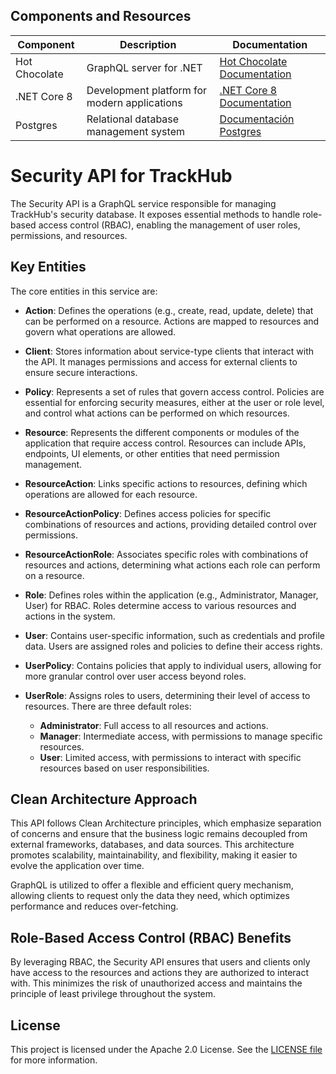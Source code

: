 ﻿## Components and Resources

| Component                | Description                                           | Documentation                                                                 |
|--------------------------|-------------------------------------------------------|-------------------------------------------------------------------------------|
| Hot Chocolate            | GraphQL server for .NET                               | [Hot Chocolate Documentation](https://chillicream.com/docs/hotchocolate/v13)  |
| .NET Core 8              | Development platform for modern applications          | [.NET Core 8 Documentation](https://learn.microsoft.com/en-us/dotnet/core/whats-new/dotnet-8/overview) |
| Postgres                 | Relational database management system                 | [Documentación Postgres](https://www.postgresql.org/)                         |

# Security API for TrackHub

The Security API is a GraphQL service responsible for managing TrackHub's security database. It exposes essential methods to handle role-based access control (RBAC), enabling the management of user roles, permissions, and resources.

## Key Entities

The core entities in this service are:

- **Action**: Defines the operations (e.g., create, read, update, delete) that can be performed on a resource. Actions are mapped to resources and govern what operations are allowed.

- **Client**: Stores information about service-type clients that interact with the API. It manages permissions and access for external clients to ensure secure interactions.

- **Policy**: Represents a set of rules that govern access control. Policies are essential for enforcing security measures, either at the user or role level, and control what actions can be performed on which resources.

- **Resource**: Represents the different components or modules of the application that require access control. Resources can include APIs, endpoints, UI elements, or other entities that need permission management.

- **ResourceAction**: Links specific actions to resources, defining which operations are allowed for each resource.

- **ResourceActionPolicy**: Defines access policies for specific combinations of resources and actions, providing detailed control over permissions.

- **ResourceActionRole**: Associates specific roles with combinations of resources and actions, determining what actions each role can perform on a resource.

- **Role**: Defines roles within the application (e.g., Administrator, Manager, User) for RBAC. Roles determine access to various resources and actions in the system.

- **User**: Contains user-specific information, such as credentials and profile data. Users are assigned roles and policies to define their access rights.

- **UserPolicy**: Contains policies that apply to individual users, allowing for more granular control over user access beyond roles.

- **UserRole**: Assigns roles to users, determining their level of access to resources. There are three default roles:
  - **Administrator**: Full access to all resources and actions.
  - **Manager**: Intermediate access, with permissions to manage specific resources.
  - **User**: Limited access, with permissions to interact with specific resources based on user responsibilities.

## Clean Architecture Approach

This API follows Clean Architecture principles, which emphasize separation of concerns and ensure that the business logic remains decoupled from external frameworks, databases, and data sources. This architecture promotes scalability, maintainability, and flexibility, making it easier to evolve the application over time.

GraphQL is utilized to offer a flexible and efficient query mechanism, allowing clients to request only the data they need, which optimizes performance and reduces over-fetching.

## Role-Based Access Control (RBAC) Benefits

By leveraging RBAC, the Security API ensures that users and clients only have access to the resources and actions they are authorized to interact with. This minimizes the risk of unauthorized access and maintains the principle of least privilege throughout the system.



## License

This project is licensed under the Apache 2.0 License. See the [LICENSE file](https://www.apache.org/licenses/LICENSE-2.0) for more information.